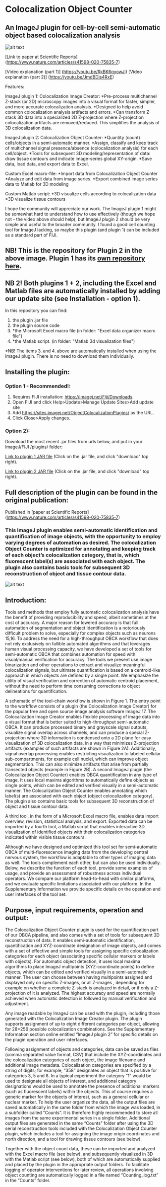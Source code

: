 # Colocalization Object Counter
## An ImageJ plugin for cell-by-cell semi-automatic object based colocalization analysis
![alt text](https://github.com/Anders-Lunde/Colocalization_Object_Counter/blob/master/Plugin%20overview.png "Plugin overview")


[Link to paper at Scientific Reports] (https://www.nature.com/articles/s41598-020-75835-7)

[Video explanation (part 1)] (https://youtu.be/RkBK6qyowJI)
[Video explanation (part 2)] (https://youtu.be/JmdBDis4RxE)

Features:

ImageJ plugin 1: Colocalization Image Creator:
*Pre-process multichannel Z-stack (or 2D) microscopy images into a visual format for faster, simpler, and more accurate colocalization analysis.
*Designed to help avoid common colocalization analysis artifacts and errors.
*Can transform Z-stack 3D data into a specialized 2D Z-projection where Z-projection colocalization artifacts are removed/reduced. This simplifies the analysis of 3D colocalization data.

ImageJ plugin 2: Colocalization Object Counter:
*Quantity (count) cells/objects in a semi-automatic manner.
*Assign, classify and keep track of multichannel signal presence/absence (colocalization analysis) for each cell/object.
*Tools for subsequent 3D modeling/representation of data: draw tissue contours and indicate image-series global XY-origin.
*Save data, load data, and export data to Excel.

Custom Excel macro-file:
*Import data from Colocalization Object Counter
*Analyze and edit data from image series.
*Export combined image series data to Matlab for 3D modeling

Custom Matlab script:
*3D visualize cells according to colocalization data
*3D visualize tissue contours

I hope the community will appreciate our work. The ImageJ plugin 1 might be somewhat hard to understand how to use effectively (though we hope not - the video above should help), but ImageJ plugin 2 should be very simple and useful to the broader community. I found a good cell counting tool for ImageJ lacking, so maybe this plugin (and plugin 1) can be included as a standard part of FIJI.


## NB! This is the repository for Plugin 2 in the above image. Plugin 1 has its [own repository here](https://github.com/Anders-Lunde/Colocalization_Image_Creator).
## NB 2! Both plugins 1 + 2, including the Excel and Matlab files are automatically installed by adding our update site (see Installation - option 1).

In this repository you can find:
1. the plugin .jar file
2. the plugin source code
3. *the Microsoft Excel macro file (in folder: "Excel data organizer macro file")
4. *the Matlab script. (in folder: "Matlab 3d visualization files")

*NB! The items 3. and 4. above are automatically installed when using the ImageJ plugin. There is no need to download them individually.

## Installing the plugin:
### Option 1 - Recommended!: 
1. Requires FIJI installation: https://imagej.net/Fiji/Downloads.
2. Open FIJI and click Help>Update>Manage Update Sites>Add update site
3. Add https://sites.imagej.net/ObjectColocalizationPlugins/ as the URL. 
4. Click Close>Apply changes.

### Option 2):
Download the most recent .jar files from urls below, and put in your ImageJ/FIJI /plugins/ folder:

[Link to plugin 1 JAR file](https://github.com/Anders-Lunde/Colocalization_Image_Creator/tree/master/jar-file) (Click on the .jar file, and click "download" top right).

[Link to plugin 2 JAR file](https://github.com/Anders-Lunde/Colocalization_Object_Counter/tree/master/jar-file) (Click on the .jar file, and click "download" top right).


## Full description of the plugin can be found in the original publication:
Published in [paper at Scientific Reports] (https://www.nature.com/articles/s41598-020-75835-7)



### This ImageJ plugin enables semi-automatic identification and quantification of image objects, with the opportunity to employ varying degrees of automation as desired. The  colocalization Object Counter is optimized for annotating and keeping track of each object’s colocalization category, that is, which fluorescent label(s) are associated with each object. The plugin also contains basic tools for subsequent 3D reconstruction of object and tissue contour data. 

![alt text](https://github.com/Anders-Lunde/Colocalization_Object_Counter/blob/master/Colocalization%20Object%20Counter%20menu.png "Colocalization Object Counter menu")

## Introduction:

Tools and methods that employ fully automatic colocalization analysis have the benefit of providing reproducibility and speed, albeit sometimes at the cost of accuracy. A major reason for lowered accuracy is that full automation of segmentation and object identification is a notoriously difficult problem to solve, especially for complex objects such as neurons 15,16. To address the need for a high-throughput OBCA workflow that does not rely exclusively on fallible automated algorithms and that leverages human visual processing capacity, we have developed a set of tools for semi-automatic OBCA that combines automation for speed with visual/manual verification for accuracy. The tools we present use image binarization and other operations to extract and visualize meaningful colocalization signals, but ultimate quantification is based on a centroid-like approach in which objects are defined by a single point. We emphasize the utility of visual verification and correction of automatic centroid placement, without the need to perform time consuming corrections to object delineations for quantification.

A schematic of the tool-chain workflow is shown in Figure 1. The entry point to the workflow consists of a plugin (the Colocalization Image Creator) for the popular free and open source image analysis software ImageJ 17. The Colocalization Image Creator enables flexible processing of image data into a visual format that is better suited to high-throughput semi-automatic OBCA. It can produce processed binary and grayscale signal outputs, visualize signal overlap across channels, and can produce a special Z-projection where 3D information is condensed onto a 2D plane for easy visualization of 3D colocalization data, in a way that minimizes Z-projection artifacts (examples of such artifacts are shown in Figure 2A). Additionally, signal overlap processing enables restricting visualization to labeled cellular sub-compartments, for example cell nuclei, which can improve object segmentation. This can also minimize artifacts that arise from partially transected objects (example in Figure 2B). 
A second ImageJ plugin (the Colocalization Object Counter) enables OBCA quantification in any type of image. It uses local maxima algorithms to automatically define objects as single points, which can be edited and verified visually in a semi-automatic manner. The Colocalization Object Counter enables annotating which label(s) are associated with each object (object colocalization category). The plugin also contains basic tools for subsequent 3D reconstruction of object and tissue contour data.

A third tool, in the form of a Microsoft Excel macro file, enables data import overview, revision, statistical analysis, and export. Exported data can be imported by a fourth tool, a Matlab script that enables interactive 3D visualization of identified objects with their colocalization categories indicated within visible tissue contours.

Although we have designed and optimized this tool set for semi-automatic OBCA of multi-fluorescence imaging data from the developing central nervous system, the workflow is adaptable to other types of imaging data as well. The tools complement each other, but can also be used individually. Below, we describe the function of each tool, provide some examples of usage, and provide an assessment of robustness across individual operators. We compare our platform head-to-head with similar platforms, and we evaluate specific limitations associated with our platform. In the Supplementary Information we provide specific details on the operation and user interfaces of the tool set.


## Purpose, input requirements, operation and output:

The Colocalization Object Counter plugin is used for the quantification part of our OBCA pipeline, and also comes with a set of tools for subsequent 3D reconstruction of data. It enables semi-automatic identification, quantification and XYZ-coordinate designation of image objects, and comes with a set of effective and simple tools for assigning specific colocalization categories for each object (associating specific cellular markers or labels with objects). For automatic object detection, it uses local maxima algorithms to place ImageJ multipoints (XYZ-coordinate points) to define objects, which can be edited and verified visually in a semi-automatic manner. The user can choose between having multipoints assigned and displayed only on specific Z-images, or all Z-images , depending for example on whether a complete Z-stack is analyzed in detail, or if only a Z-projection of it is analyzed. The highest accuracy and speed are normally achieved when automatic detection is followed by manual verification and adjustment.  

Any image readable by ImageJ can be used with the plugin, including those generated with the Colocalization Image Creator plugin.  The plugin supports assignment of up to eight different categories per object, allowing for 28=256 possible colocalization combinations. See the Supplementary Information section online entitled “ImageJ plugin 2” for specific details on the plugin operation and user interfaces.

Following assignment of objects and categories, data can be saved as files (comma separated value format, CSV) that include the XYZ-coordinates and the colocalization categories of each object, the image filename and additional image metadata. Colocalization categories are specified by a string of digits; for example, “358” designates an object that is positive for categories 3, 5 and 8. In a typical experiment the category “1” would be used to designate all objects of interest, and additional category designations would be used to annotate the presence of additional markers (such as fluorescent labels) within the objects. This of course requires a generic marker for the objects of interest, such as a general cellular or nuclear marker. To help the user organize the data, all the output files are saved automatically in the same folder from which the image was loaded, in a subfolder called “Counts”. It is therefore highly recommended to store all images from the same experimental series in a single folder. Additional output files are generated in the same “Counts” folder after using the 3D serial reconstruction tools included with the Colocalization Object Counter plugin, which includes a tool for assigning the image origin coordinates and north direction, and a tool for drawing tissue contours (see below).

Together with the object count data, these can be imported and analyzed with the Excel macro file (see below), and subsequently visualized in 3D with the Matlab script (see below), both of which are automatically supplied and placed by the plugin in the appropriate output folders. To facilitate logging of operator interventions for later review, all operations involving object counting are automatically logged in a file named “Counting_log.txt” in the “Counts” folder.


